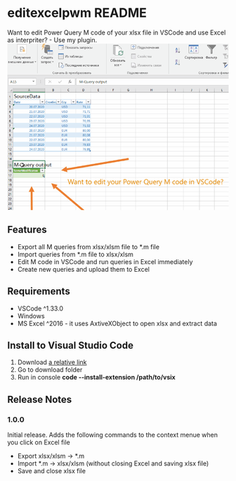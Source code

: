 # editexcelpwm README

Want to edit Power Query M code of your xlsx file in VSCode and use Excel as interpriter? - Use my plugin. 
![Image of demo](images/demo.gif)

## Features

* Export all M queries from xlsx/xlsm file to *.m file
* Import queries from *.m file to xlsx/xlsm
* Edit M code in VSCode and run queries in Excel immediately 
* Create new queries and upload them to Excel



## Requirements

* VSCode ^1.33.0
* Windows
* MS Excel ^2016 - it uses AxtiveXObject to open xlsx and extract data

## Install to Visual Studio Code

1) Download [a relative link](editexcelpqm-1.0.0.vsix)
2) Go to download folder
3) Run in console **code --install-extension /path/to/vsix**

## Release Notes

### 1.0.0

Initial release. Adds the following commands to the context menue when you click on Excel file
* Export xlsx/xlsm -> *.m
* Import *.m -> xlsx/xlsm (without closing Excel and saving xlsx file)
* Save and close xlsx file
